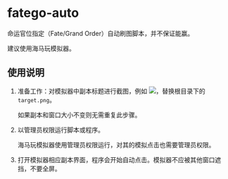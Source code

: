 # fatego-auto

命运官位指定（Fate/Grand Order）自动刷图脚本，并不保证能赢。

建议使用海马玩模拟器。

## 使用说明

1. 准备工作：对模拟器中副本标题进行截图，例如 ![](https://github.com/lishunan246/fatego-auto/blob/master/image/doc/target.png)，替换根目录下的`target.png`。
   
   如果副本和窗口大小不变则无需重复此步骤。

2. 以管理员权限运行脚本或程序。

   海马玩模拟器使用管理员权限运行，对其的模拟点击也需要管理员权限。

3. 打开模拟器相应副本界面，程序会开始自动点击。模拟器不应被其他窗口遮挡，不要全屏。
